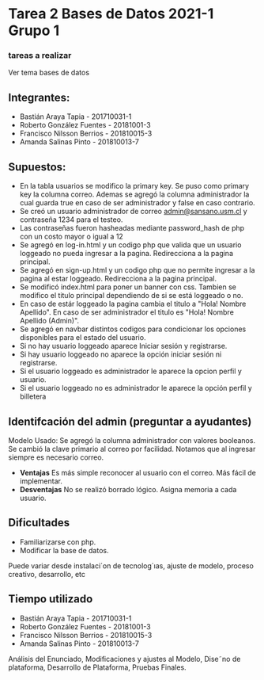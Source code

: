 # Tarea 2 Bases de Datos 2021-1 Grupo 1

### tareas a realizar 
Ver tema bases de datos

## Integrantes:
* Bastián Araya Tapia - 201710031-1
* Roberto González Fuentes - 20181001-3
* Francisco Nilsson Berrios - 201810015-3
* Amanda Salinas Pinto - 201810013-7

## Supuestos:
* En la tabla usuarios se modifico la primary key. Se puso como primary key la columna correo. Ademas se agregó la columna administrador la cual guarda true en caso de ser administrador y false en caso contrario.  
* Se creó un usuario administrador de correo admin@sansano.usm.cl y contraseña 1234 para el testeo. 
* Las contraseñas fueron hasheadas mediante password_hash de php con un costo mayor o igual a 12
* Se agregó en log-in.html y un codigo php que valida que un usuario loggeado no pueda ingresar a la pagina. Redirecciona a la pagina principal.
* Se agregó en sign-up.html y un codigo php que no permite ingresar a la pagina al estar loggeado. Redirecciona a la pagina principal.
* Se modificó index.html para poner un banner con css. Tambien se modifico el titulo principal dependiendo de si se está loggeado o no.
* En caso de estár loggeado la pagina cambia el titulo a "Hola! Nombre Apellido". En caso de ser administrador el titulo es "Hola! Nombre Apellido (Admin)". 
* Se agregó en navbar distintos codigos para condicionar los opciones disponibles para el estado del usuario.
* Si no hay usuario loggeado aparece Iniciar sesión y registrarse.
* Si hay usuario loggeado no aparece la opción iniciar sesión ni registrarse.
* Si el usuario loggeado es administrador le aparece la opcion perfil y usuario.
* Si el usuario loggeado no es administrador le aparece la opción perfil y billetera

## Identifcación del admin (preguntar a ayudantes)
Modelo Usado: Se agregó la columna administrador con valores booleanos. Se cambió la clave primario al correo por facilidad. Notamos que al ingresar siempre es necesario correo. 

* __Ventajas__ Es más simple reconocer al usuario con el correo. Más fácil de implementar.
* __Desventajas__ No se realizó borrado lógico. Asigna memoria a cada usuario.

## Dificultades
*  Familiarizarse con php.
*  Modificar la base de datos.

Puede variar desde instalaci´on de tecnolog´ıas, ajuste de modelo, proceso creativo,
desarrollo, etc
## Tiempo utilizado
* Bastián Araya Tapia - 201710031-1 
* Roberto González Fuentes - 20181001-3 
* Francisco Nilsson Berrios - 201810015-3 
* Amanda Salinas Pinto - 201810013-7 

Análisis del Enunciado, Modificaciones y ajustes al Modelo,
Dise˜no de plataforma, Desarrollo de Plataforma, Pruebas Finales.


